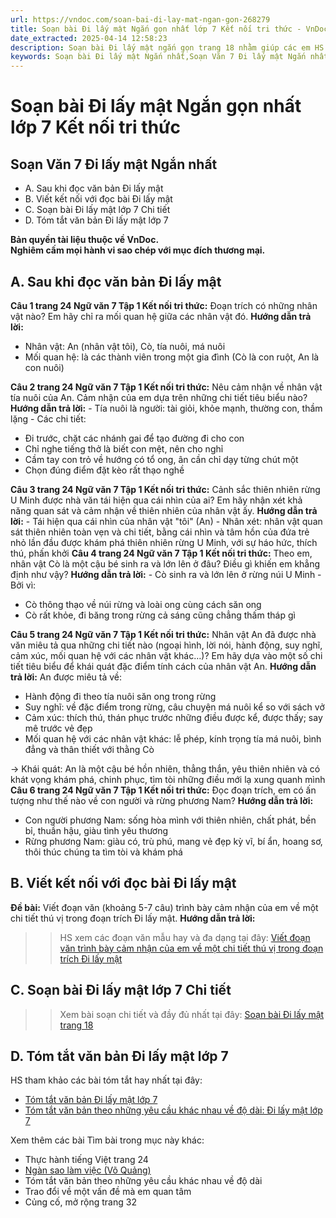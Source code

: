 ```yaml
---
url: https://vndoc.com/soan-bai-di-lay-mat-ngan-gon-268279
title: Soạn bài Đi lấy mật Ngắn gọn nhất lớp 7 Kết nối tri thức - VnDoc.com
date_extracted: 2025-04-14 12:58:23
description: Soạn bài Đi lấy mật ngắn gọn trang 18 nhằm giúp các em HS đạt kết quả tốt trong quá trình làm bài tập và học tập môn Ngữ văn lớp 7 sách Kết nối tri thức.
keywords: Soạn bài Đi lấy mật Ngắn nhất,Soạn Văn 7 Đi lấy mật Ngắn nhất,Soạn bài Đi lấy mật ngắn gọn,Đi lấy mật,Soạn bài Đi lấy mật,Đi lấy mật Đoàn Giỏi,Soạn bài Đi lấy mật Đoàn Giỏi,Đi lấy mật trang 18,Soạn Đi lấy mật,Soạn văn 7 Đi lấy mật,Soạn Ngữ văn 7 Đi lấy mật,Soạn bài Đi lấy mật lớp 7,Soạn Đi lấy mật lớp 7,Soạn văn Đi lấy mật,Soạn bài Đi lấy mật trang 18,soạn văn 7,ngữ văn 7,văn 7,soan van 7,soạn văn lớp 7,ngữ văn lớp 7,ngữ văn 7 tập 1,soạn ngữ văn 7
---
```


# Soạn bài Đi lấy mật Ngắn gọn nhất lớp 7 Kết nối tri thức
## **Soạn Văn 7 Đi lấy mật Ngắn nhất**
  * A. Sau khi đọc văn bản Đi lấy mật
  * B. Viết kết nối với đọc bài Đi lấy mật
  * C. Soạn bài Đi lấy mật lớp 7 Chi tiết
  * D. Tóm tắt văn bản Đi lấy mật lớp 7

**Bản quyền tài liệu thuộc về VnDoc.  
Nghiêm cấm mọi hành vi sao chép với mục đích thương mại.**
## **A. Sau khi đọc văn bản Đi lấy mật**
**Câu 1 trang 24 Ngữ văn 7 Tập 1 Kết nối tri thức:** Đoạn trích có những nhân vật nào? Em hãy chỉ ra mối quan hệ giữa các nhân vật đó.
**Hướng dẫn trả lời:**
  * Nhân vật: An \(nhân vật tôi\), Cò, tía nuôi, má nuôi
  * Mối quan hệ: là các thành viên trong một gia đình \(Cò là con ruột, An là con nuôi\)

**Câu 2 trang 24 Ngữ văn 7 Tập 1 Kết nối tri thức:** Nêu cảm nhận về nhân vật tía nuôi của An. Cảm nhận của em dựa trên những chi tiết tiêu biểu nào?
**Hướng dẫn trả lời:**
\- Tía nuôi là người: tài giỏi, khỏe mạnh, thường con, thầm lặng
\- Các chi tiết:
  * Đi trước, chặt các nhánh gai để tạo đường đi cho con
  * Chỉ nghe tiếng thở là biết con mệt, nên cho nghỉ
  * Cầm tay con trỏ về hướng có tổ ong, ân cần chỉ dạy từng chút một
  * Chọn đúng điểm đặt kèo rất thạo nghề

**Câu 3 trang 24 Ngữ văn 7 Tập 1 Kết nối tri thức:** Cảnh sắc thiên nhiên rừng U Minh được nhà văn tái hiện qua cái nhìn của ai? Em hãy nhận xét khả năng quan sát và cảm nhận về thiên nhiên của nhân vật ấy.
**Hướng dẫn trả lời:**
\- Tái hiện qua cái nhìn của nhân vật "tôi" \(An\)
\- Nhân xét: nhân vật quan sát thiên nhiên toàn vẹn và chi tiết, bằng cái nhìn và tâm hồn của đứa trẻ nhỏ lần đầu được khám phá thiên nhiên rừng U Minh, với sự háo hức, thích thú, phấn khởi
**Câu 4 trang 24 Ngữ văn 7 Tập 1 Kết nối tri thức:** Theo em, nhân vật Cò là một cậu bé sinh ra và lớn lên ở đâu? Điều gì khiến em khẳng định như vậy?
**Hướng dẫn trả lời:**
\- Cò sinh ra và lớn lên ở rừng núi U Minh
\- Bởi vì:
  * Cò thông thạo về núi rừng và loài ong cùng cách săn ong
  * Cò rất khỏe, đi băng trong rừng cả sáng cũng chẳng thấm tháp gì

**Câu 5 trang 24 Ngữ văn 7 Tập 1 Kết nối tri thức:** Nhân vật An đã được nhà văn miêu tả qua những chi tiết nào \(ngoại hình, lời nói, hành động, suy nghĩ, cảm xúc, mối quan hệ với các nhân vật khác…\)? Em hãy dựa vào một số chi tiết tiêu biểu để khái quát đặc điểm tính cách của nhân vật An.
**Hướng dẫn trả lời:**
An được miêu tả về:
  * Hành động đi theo tía nuôi săn ong trong rừng
  * Suy nghĩ: về đặc điểm trong rừng, câu chuyện má nuôi kể so với  sách vở
  * Cảm xúc: thích thú, thán phục trước những điều được kể, được thấy; say mê trước vẻ đẹp
  * Mối quan hệ với các nhân vật khác: lễ phép, kính trọng tía má nuôi, bình đẳng và thân thiết với thằng Cò

→ Khái quát: An là một cậu bé hồn nhiên, thẳng thắn, yêu thiên nhiên và có khát vọng khám phá, chinh phục, tìm tòi những điều mới lạ xung quanh mình
**Câu 6 trang 24 Ngữ văn 7 Tập 1 Kết nối tri thức:** Đọc đoạn trích, em có ấn tượng như thế nào về con người và rừng phương Nam?
**Hướng dẫn trả lời:**
  * Con người phương Nam: sống hòa mình với thiên nhiên, chất phát, bền bỉ, thuần hậu, giàu tình yêu thương
  * Rừng phương Nam: giàu có, trù phú, mang vẻ đẹp kỳ vĩ, bí ẩn, hoang sơ, thôi thúc chúng ta tìm tòi và khám phá

## **B. Viết kết nối với đọc bài Đi lấy mật**
**Đề bài:** Viết đoạn văn \(khoảng 5-7 câu\) trình bày cảm nhận của em về một chi tiết thú vị trong đoạn trích Đi lấy mật.
**Hướng dẫn trả lời:**
>> HS xem các đoạn văn mẫu hay và đa dạng tại đây: [Viết đoạn văn trình bày cảm nhận của em về một chi tiết thú vị trong đoạn trích Đi lấy mật](<https://vndoc.com/cam-nhan-cua-em-ve-mot-chi-tiet-thu-vi-trong-doan-trich-di-lay-mat-272263>)
## **C. Soạn bài Đi lấy mật lớp 7 Chi tiết**
>> Xem bài soạn chi tiết và đầy đủ nhất tại đây: [Soạn bài Đi lấy mật trang 18](<https://vndoc.com/soan-bai-di-lay-mat-trang-18-268255>)
## **D. Tóm tắt văn bản Đi lấy mật lớp 7**
HS tham khảo các bài tóm tắt hay nhất tại đây:
  * [Tóm tắt văn bản Đi lấy mật lớp 7](<https://vndoc.com/tom-tat-van-ban-di-lay-mat-304760>)
  * [Tóm tắt văn bản theo những yêu cầu khác nhau về độ dài: Đi lấy mật lớp 7](<https://vndoc.com/tom-tat-van-ban-theo-nhung-yeu-cau-khac-nhau-ve-do-dai-di-lay-mat-272570>)

Xem thêm các bài Tìm bài trong mục này khác:
  * Thực hành tiếng Việt trang 24
  * [Ngàn sao làm việc \(Võ Quảng\)](</soan-bai-ngan-sao-lam-viec-ngan-gon-268330>)
  * Tóm tắt văn bản theo những yêu cầu khác nhau về độ dài
  * Trao đổi về một vấn đề mà em quan tâm
  * Củng cố, mở rộng trang 32

